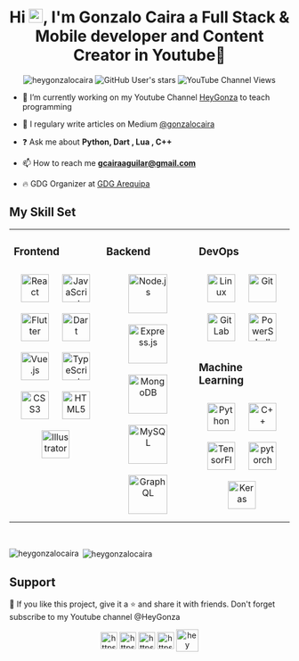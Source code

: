 <h1 align="center">Hi <img src="https://media.giphy.com/media/hvRJCLFzcasrR4ia7z/giphy.gif" width="25px">, I'm Gonzalo Caira a Full Stack & Mobile developer and Content Creator in Youtube🚀 </h1>

<p align="center"> 
  <img src="https://komarev.com/ghpvc/?username=heygonzalocaira" alt="heygonzalocaira" /> 
  <img alt="GitHub User's stars" src="https://img.shields.io/github/stars/heygonzalocaira?style=social">
    <img alt="YouTube Channel Views" src="https://img.shields.io/youtube/channel/views/UC09ICbJMHMfceWhVLGiseSA?label=HeyGonza%20views&style=social">
</p>

- 🔭 I’m currently working on my Youtube Channel [HeyGonza](https://www.youtube.com/c/HeyGonza) to teach programming 

- 📝 I regulary write articles on Medium [@gonzalocaira](https://medium.com/@gonzalocaira)

- ❓ Ask me about **Python, Dart , Lua , C++**

- 📫 How to reach me **gcairaaguilar@gmail.com**
 
- 🔥 GDG Organizer at [GDG Arequipa](https://gdg.community.dev/gdg-arequipa/)
## My Skill Set  
<table><tr><td valign="top" width="33%">



### Frontend  
<div align="center">  
<img style="margin: 10px" src="https://profilinator.rishav.dev/skills-assets/react-original-wordmark.svg" alt="React" height="50" />  
<img style="margin: 10px" src="https://profilinator.rishav.dev/skills-assets/javascript-original.svg" alt="JavaScript" height="50" />  
<img style="margin: 10px" src="https://profilinator.rishav.dev/skills-assets/flutterio-icon.svg" alt="Flutter" height="50" />  
<img style="margin: 10px" src="https://profilinator.rishav.dev/skills-assets/dartlang-icon.svg" alt="Dart" height="50" />  
<img style="margin: 10px" src="https://profilinator.rishav.dev/skills-assets/vuejs-original-wordmark.svg" alt="Vue.js" height="50" />  
<img style="margin: 10px" src="https://profilinator.rishav.dev/skills-assets/typescript-original.svg" alt="TypeScript" height="50" />  
<img style="margin: 10px" src="https://profilinator.rishav.dev/skills-assets/css3-original-wordmark.svg" alt="CSS3" height="50" />  
<img style="margin: 10px" src="https://profilinator.rishav.dev/skills-assets/html5-original-wordmark.svg" alt="HTML5" height="50" />  
<img style="margin: 10px" src="https://profilinator.rishav.dev/skills-assets/adobe_illustrator-icon.svg" alt="Illustrator" height="50" />  
</div>

</td><td valign="top" width="33%">



### Backend  
<div align="center">  
<img style="margin: 10px" src="https://profilinator.rishav.dev/skills-assets/nodejs-original-wordmark.svg" alt="Node.js" height="70" />  
<img style="margin: 10px" src="https://profilinator.rishav.dev/skills-assets/express-original-wordmark.svg" alt="Express.js" height="70" />  
<img style="margin: 10px" src="https://profilinator.rishav.dev/skills-assets/mongodb-original-wordmark.svg" alt="MongoDB" height="70" />  
<img style="margin: 10px" src="https://profilinator.rishav.dev/skills-assets/mysql-original-wordmark.svg" alt="MySQL" height="70" />  
<img style="margin: 10px" src="https://profilinator.rishav.dev/skills-assets/graphql.png" alt="GraphQL" height="70" />  
</div>

</td><td valign="top" width="50%">



### DevOps  
<div align="center">  
<img style="margin: 10px" src="https://profilinator.rishav.dev/skills-assets/linux-original.svg" alt="Linux" height="50" />  
<img style="margin: 10px" src="https://profilinator.rishav.dev/skills-assets/git-scm-icon.svg" alt="Git" height="50" />  
<img style="margin: 10px" src="https://profilinator.rishav.dev/skills-assets/gitlab.svg" alt="GitLab" height="50" />  
<img style="margin: 10px" src="https://profilinator.rishav.dev/skills-assets/powershell.png" alt="PowerShell" height="50" />  
</div>  



### Machine Learning
  
<div align="center">  
<img style="margin: 10px" src="https://profilinator.rishav.dev/skills-assets/python-original.svg" alt="Python" height="50" />  
<img style="margin: 10px" src="https://profilinator.rishav.dev/skills-assets/cplusplus-original.svg" alt="C++" height="50" />  
<img style="margin: 10px" src="https://profilinator.rishav.dev/skills-assets/tensorflow-icon.svg" alt="TensorFlow" height="50" />  
<img style="margin: 10px" src="https://profilinator.rishav.dev/skills-assets/pytorch-icon.svg" alt="pytorch" height="50" />  
<img style="margin: 10px" src="https://profilinator.rishav.dev/skills-assets/keras.png" alt="Keras" height="50" />  
</div>

</table>  







  

<br/>  

<p><img align="left" src="https://github-readme-stats.vercel.app/api/top-langs/?username=heygonzalocaira&layout=compact&hide=html" alt="heygonzalocaira" /></p>
<p>&nbsp;<img align="center" src="https://github-readme-stats.vercel.app/api?username=heygonzalocaira&show_icons=true" alt="heygonzalocaira" /></p>

## Support

💙 If you like this project, give it a ⭐ and share it with friends. Don't forget subscribe to my Youtube channel @HeyGonza

<p align="center">
  <a href="https://www.linkedin.com/in/gonzalo-caira-aguilar/" target="blank"><img align="center" src="https://cdn-icons-png.flaticon.com/512/174/174857.png" alt="https://www.linkedin.com/in/gonzalo-caira-aguilar/" height="30" width="30" /></a>
<a href="https://twitter.com/heygonzalocaira" target="blank"><img align="center" src="https://cdn.computerhoy.com/sites/navi.axelspringer.es/public/styles/1200/public/media/image/2013/08/17981-logo-twitter.png?itok=Ba6ST1-S" alt="https://twitter.com/heygonzalocaira" height="30" width="30" /></a>
<a href="https://www.instagram.com/gonzalocaira/" target="blank"><img align="center" src="https://upload.wikimedia.org/wikipedia/commons/thumb/e/e7/Instagram_logo_2016.svg/2048px-Instagram_logo_2016.svg.png" alt="https://www.instagram.com/gonzalocaira/" height="30" width="30" /></a>
<a href="https://medium.com/@gonzalocaira" target="blank"><img align="center" src="https://cdn.jsdelivr.net/npm/simple-icons@3.0.1/icons/medium.svg" alt="https://medium.com/@gonzalocaira" height="30" width="30" /></a>
<a href="https://www.youtube.com/channel/UC09ICbJMHMfceWhVLGiseSA" target="blank"><img align="center" src="https://raw.githubusercontent.com/rahuldkjain/github-profile-readme-generator/master/src/images/icons/Social/youtube.svg" alt="hey mad scientist" height=40" width="40" /></a>

</p>
